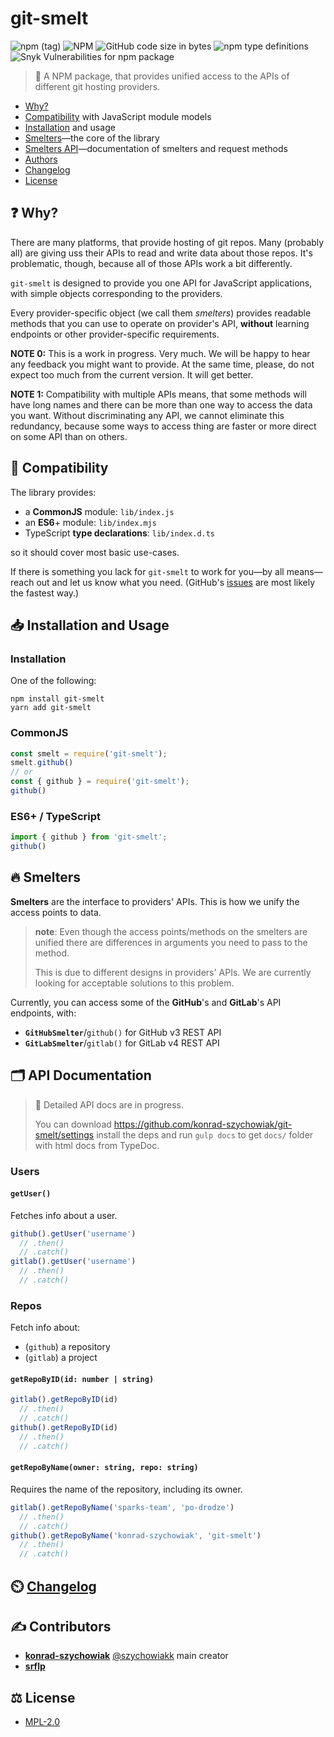 # git-smelt
![npm (tag)](https://img.shields.io/npm/v/git-smelt/latest?style=flat-square)
![NPM](https://img.shields.io/npm/l/git-smelt?style=flat-square)
![GitHub code size in bytes](https://img.shields.io/github/languages/code-size/konrad-szychowiak/git-smelt?style=flat-square)
![npm type definitions](https://img.shields.io/npm/types/git-smelt?style=flat-square)
![Snyk Vulnerabilities for npm package](https://img.shields.io/snyk/vulnerabilities/npm/git-smelt?style=flat-square)

> 🚧 A NPM package, that provides unified access to the APIs of different git hosting providers.

+ [Why?](#-why)
+ [Compatibility](#-compatibility) with JavaScript module models
+ [Installation](#-installation-and-usage) and usage
+ [Smelters](#-smelters)—the core of the library
+ [Smelters API](#-api-documentation)—documentation of smelters and request methods
+ [Authors](#-contributors)
+ [Changelog]
+ [License](#-license)

## ❓ Why?

There are many platforms, that provide hosting of git repos.
Many (probably all) are giving uss their APIs to read and write data
about those repos.
It's problematic, though, because all of those APIs work a bit differently.

`git-smelt` is designed to provide you one API for JavaScript applications,
with simple objects corresponding to the providers.

Every provider-specific object (we call them _smelters_) provides
readable methods that you can use to operate on provider's API, 
**without** learning endpoints or other provider-specific requirements.

**NOTE 0:** This is a work in progress.
Very much.
We will be happy to hear any feedback you might want to provide.
At the same time, please, do not expect too much from the current version.
It will get better.  

**NOTE 1:** Compatibility with multiple APIs means, that some methods will have long names
and there can be more than one way to access the data you want.
Without discriminating any API, we cannot eliminate this redundancy,
because some ways to access thing are faster or more direct on some API than on others.  

## 🤝 Compatibility

The library provides:
+ a **CommonJS** module: `lib/index.js`
+ an **ES6**+ module: `lib/index.mjs`
+ TypeScript **type declarations**: `lib/index.d.ts`

so it should cover most basic use-cases.

If there is something you lack for `git-smelt` to work for you—by all means—reach out
and let us know what you need. (GitHub's [issues] are most likely the fastest way.) 

## 📥 Installation and Usage

### Installation
One of the following:
```shell script
npm install git-smelt
yarn add git-smelt
```

### CommonJS
```js
const smelt = require('git-smelt');
smelt.github()
// or
const { github } = require('git-smelt');
github()
```

### ES6+ / TypeScript
```ts
import { github } from 'git-smelt';
github()
```

## 🔥 Smelters

**Smelters** are the interface to providers' APIs.
This is how we unify the access points to data.

> **note**: Even though the access points/methods on the smelters are unified
> there are differences in arguments you need to pass to the method.
>
> This is due to different designs in providers' APIs.
> We are currently looking for acceptable solutions to this problem.

Currently, you can access some of the **GitHub**'s and **GitLab**'s API endpoints, with:

+ **`GitHubSmelter`**/`github()` for GitHub v3 REST API
+ **`GitLabSmelter`**/`gitlab()` for GitLab v4 REST API

## 🗂️ API Documentation

> 🚧 Detailed API docs are in progress. 
>
> You can download https://github.com/konrad-szychowiak/git-smelt/settings
> install the deps and run `gulp docs` to get `docs/` folder with html docs from TypeDoc. 

### Users
#### `getUser()`
Fetches info about a user.

```js
github().getUser('username')
  // .then()
  // .catch()
gitlab().getUser('username')
  // .then()
  // .catch()
```

### Repos
Fetch info about:
+ (`github`) a repository
+ (`gitlab`) a project

#### `getRepoByID(id: number | string)`
```ts
gitlab().getRepoByID(id)
  // .then()
  // .catch()
github().getRepoByID(id)
  // .then()
  // .catch()
```
 
#### `getRepoByName(owner: string, repo: string)`
Requires the name of the repository, including its owner.
```ts
gitlab().getRepoByName('sparks-team', 'po-drodze')
  // .then()
  // .catch()
github().getRepoByName('konrad-szychowiak', 'git-smelt')
  // .then()
  // .catch()
```


## ⏲️ [Changelog]

## ✍️ Contributors
+ **[konrad-szychowiak]** [@szychowiakk] main creator
+ **[srflp]** 

## ⚖️ License
+ [MPL-2.0]

[issues]: https://github.com/konrad-szychowiak/git-smelt/issues
[MPL-2.0]: ./LICENSE
[Changelog]: ./CHANGELOG.md
[konrad-szychowiak]: https://github.com/konrad-szychowiak
[@szychowiakk]: https://twitter.com/szychowiakk
[srflp]: https://github.com/srflp
